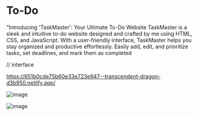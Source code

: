 # To-Do
"Introducing 'TaskMaster': Your Ultimate To-Do Website  TaskMaster is a sleek and intuitive to-do website designed and crafted by me using HTML, CSS, and JavaScript. With a user-friendly interface, TaskMaster helps you stay organized and productive effortlessly. Easily add, edit, and prioritize tasks, set deadlines, and mark them as completed

// interface


https://651b0cde75b60e33e723e947--transcendent-dragon-d3b950.netlify.app/

![image](https://github.com/ayushmane77/To-Do/assets/114165081/66678b1b-fbe6-49f0-b345-e127c12746f8)

![image](https://github.com/ayushmane77/To-Do/assets/114165081/1e796dd8-5fff-450a-8dd2-a58d4e00b0c1)



